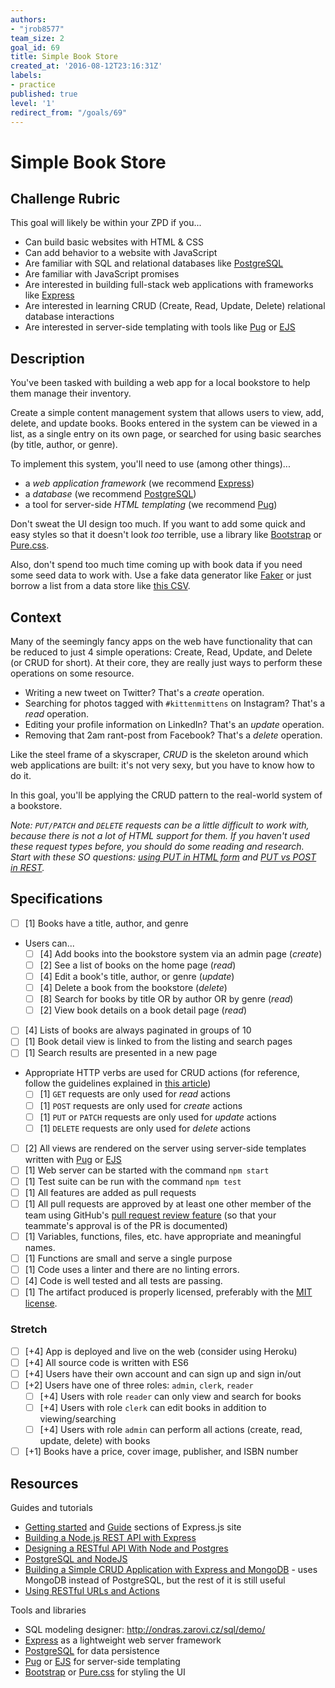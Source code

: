 ```yaml
---
authors:
- "jrob8577"
team_size: 2
goal_id: 69
title: Simple Book Store
created_at: '2016-08-12T23:16:31Z'
labels:
- practice
published: true
level: '1'
redirect_from: "/goals/69"
---
```


# Simple Book Store

## Challenge Rubric

This goal will likely be within your ZPD if you...

- Can build basic websites with HTML & CSS
- Can add behavior to a website with JavaScript
- Are familiar with SQL and relational databases like [PostgreSQL][]
- Are familiar with JavaScript promises
- Are interested in building full-stack web applications with frameworks like [Express][]
- Are interested in learning CRUD (Create, Read, Update, Delete) relational database interactions
- Are interested in server-side templating with tools like [Pug][] or [EJS][]

## Description

You've been tasked with building a web app for a local bookstore to help them manage their inventory.

Create a simple content management system that allows users to view, add, delete, and update books. Books entered in the system can be viewed in a list, as a single entry on its own page, or searched for using basic searches (by title, author, or genre).

To implement this system, you'll need to use (among other things)...

- a _web application framework_ (we recommend [Express][])
- a _database_ (we recommend [PostgreSQL][])
- a tool for server-side _HTML templating_ (we recommend [Pug][])

Don't sweat the UI design too much. If you want to add some quick and easy styles so that it doesn't look _too_ terrible, use a library like [Bootstrap][] or [Pure.css][pure-css].

Also, don't spend too much time coming up with book data if you need some seed data to work with. Use a fake data generator like [Faker](https://github.com/marak/Faker.js/) or just borrow a list from a data store like [this CSV](https://gist.github.com/jaidevd/23aef12e9bf56c618c41).

## Context

Many of the seemingly fancy apps on the web have functionality that can be reduced to just 4 simple operations: Create, Read, Update, and Delete (or CRUD for short). At their core, they are really just ways to perform these operations on some resource.

- Writing a new tweet on Twitter? That's a _create_ operation.
- Searching for photos tagged with `#kittenmittens` on Instagram? That's a _read_ operation.
- Editing your profile information on LinkedIn? That's an _update_ operation.
- Removing that 2am rant-post from Facebook? That's a _delete_ operation.

Like the steel frame of a skyscraper, _CRUD_ is the skeleton around which web applications are built: it's not very sexy, but you have to know how to do it.

In this goal, you'll be applying the CRUD pattern to the real-world system of a bookstore.

_Note: `PUT/PATCH` and `DELETE` requests can be a little difficult to work with, because there is not a lot of HTML support for them. If you haven't used these request types before, you should do some reading and research. Start with these SO questions: [using PUT in HTML form](http://stackoverflow.com/questions/8054165/using-put-method-in-html-form) and [PUT vs POST in REST](http://stackoverflow.com/questions/630453/put-vs-post-in-rest)._

## Specifications

- [ ] [1] Books have a title, author, and genre
- Users can...
  - [ ] [4] Add books into the bookstore system via an admin page (_create_)
  - [ ] [2] See a list of books on the home page (_read_)
  - [ ] [4] Edit a book's title, author, or genre (_update_)
  - [ ] [4] Delete a book from the bookstore (_delete_)
  - [ ] [8] Search for books by title OR by author OR by genre (_read_)
  - [ ] [2] View book details on a book detail page (_read_)
- [ ] [4] Lists of books are always paginated in groups of 10
- [ ] [1] Book detail view is linked to from the listing and search pages
- [ ] [1] Search results are presented in a new page
- Appropriate HTTP verbs are used for CRUD actions (for reference, follow the guidelines explained in [this article](http://www.vinaysahni.com/best-practices-for-a-pragmatic-restful-api#restful))
  - [ ] [1] `GET` requests are only used for _read_ actions
  - [ ] [1] `POST` requests are only used for _create_ actions
  - [ ] [1] `PUT` or `PATCH` requests are only used for _update_ actions
  - [ ] [1] `DELETE` requests are only used for _delete_ actions
- [ ] [2] All views are rendered on the server using server-side templates written with [Pug][] or [EJS][]
- [ ] [1] Web server can be started with the command `npm start`
- [ ] [1] Test suite can be run with the command `npm test`
- [ ] [1] All features are added as pull requests
- [ ] [1] All pull requests are approved by at least one other member of the team using GitHub's [pull request review feature](https://help.github.com/articles/about-pull-request-reviews/) (so that your teammate's approval is of the PR is documented)
- [ ] [1] Variables, functions, files, etc. have appropriate and meaningful names.
- [ ] [1] Functions are small and serve a single purpose
- [ ] [1] Code uses a linter and there are no linting errors.
- [ ] [4] Code is well tested and all tests are passing.
- [ ] [1] The artifact produced is properly licensed, preferably with the [MIT license](https://opensource.org/licenses/MIT).

### Stretch

- [ ] [+4] App is deployed and live on the web (consider using Heroku)
- [ ] [+4] All source code is written with ES6
- [ ] [+4] Users have their own account and can sign up and sign in/out
- [ ] [+2] Users have one of three roles: `admin`, `clerk`, `reader`
  - [ ] [+4] Users with role `reader` can only view and search for books
  - [ ] [+4] Users with role `clerk` can edit books in addition to viewing/searching
  - [ ] [+4] Users with role `admin` can perform all actions (create, read, update, delete) with books
- [ ] [+1] Books have a price, cover image, publisher, and ISBN number

## Resources

Guides and tutorials

- [Getting started](https://expressjs.com/en/starter/installing.html) and [Guide](https://expressjs.com/en/guide/routing.html) sections of Express.js site
- [Building a Node.js REST API with Express](https://medium.com/@jeffandersen/building-a-node-js-rest-api-with-express-46b0901f29b6#.qlp1sijze)
- [Designing a RESTful API With Node and Postgres](http://mherman.org/blog/2016/03/13/designing-a-restful-api-with-node-and-postgres/)
- [PostgreSQL and NodeJS](http://mherman.org/blog/2015/02/12/postgresql-and-nodejs/)
- [Building a Simple CRUD Application with Express and MongoDB](https://zellwk.com/blog/crud-express-mongodb/) - uses MongoDB instead of PostgreSQL, but the rest of it is still useful
- [Using RESTful URLs and Actions](http://www.vinaysahni.com/best-practices-for-a-pragmatic-restful-api#restful)

Tools and libraries

- SQL modeling designer: http://ondras.zarovi.cz/sql/demo/
- [Express][] as a lightweight web server framework
- [PostgreSQL][] for data persistence
- [Pug][] or [EJS][] for server-side templating
- [Bootstrap][] or [Pure.css][pure-css] for styling the UI

[express]: http://expressjs.com/
[postgresql]: https://www.postgresql.org/
[pug]: https://pugjs.org/
[ejs]: http://www.embeddedjs.com/
[bootstrap]: http://getbootstrap.com/
[pure-css]: https://purecss.io/
